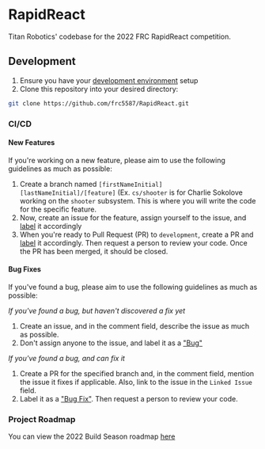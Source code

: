 # RapidReact

Titan Robotics' codebase for the 2022 FRC RapidReact competition.

## Development

1. Ensure you have your [development environment](https://docs.google.com/document/d/1aIU0DHuo5cpUBqaEfo6aFolHQICQZpcRSDaEHf0i_Rw/edit#heading=h.q5ppjllstyg5) setup
2. Clone this repository into your desired directory:
```bash
git clone https://github.com/frc5587/RapidReact.git
```

### CI/CD

#### New Features
If you're working on a new feature, please aim to use the following guidelines as much as possible:

1. Create a branch named `[firstNameInitial][lastNameInitial]/[feature]` (Ex. `cs/shooter` is for Charlie Sokolove working on the `shooter` subsystem. This is where you will write the code for the specific feature.
2. Now, create an issue for the feature, assign yourself to the issue, and [label](https://github.com/frc5587/RapidReact/labels) it accordingly
3. When you're ready to Pull Request (PR) to `development`, create a PR and [label](https://github.com/frc5587/RapidReact/labels) it accordingly. Then request a person to review your code. Once the PR has been merged, it should be closed.

#### Bug Fixes
If you've found a bug, please aim to use the following guidelines as much as possible:

*If you've found a bug, but haven't discovered a fix yet*
1. Create an issue, and in the comment field, describe the issue as much as possible.
2. Don't assign anyone to the issue, and label it as a ["Bug"](https://github.com/frc5587/RapidReact/labels/Bug)

*If you've found a bug, and can fix it*
1. Create a PR for the specified branch and, in the comment field, mention the issue it fixes if applicable. Also, link to the issue in the `Linked Issue` field.
2. Label it as a ["Bug Fix"](https://github.com/frc5587/RapidReact/labels/Bug%20Fix). Then request a person to review your code.

### Project Roadmap
You can view the 2022 Build Season roadmap [here](https://github.com/frc5587/RapidReact/projects/1)
